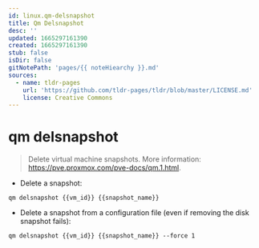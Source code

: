```yaml
---
id: linux.qm-delsnapshot
title: Qm Delsnapshot
desc: ''
updated: 1665297161390
created: 1665297161390
stub: false
isDir: false
gitNotePath: 'pages/{{ noteHiearchy }}.md'
sources:
  - name: tldr-pages
    url: 'https://github.com/tldr-pages/tldr/blob/master/LICENSE.md'
    license: Creative Commons
---
```

# qm delsnapshot

> Delete virtual machine snapshots.
> More information: <https://pve.proxmox.com/pve-docs/qm.1.html>.

- Delete a snapshot:

`qm delsnapshot {{vm_id}} {{snapshot_name}}`

- Delete a snapshot from a configuration file (even if removing the disk snapshot fails):

`qm delsnapshot {{vm_id}} {{snapshot_name}} --force 1`

